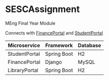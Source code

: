 # SESCAssignment
MEng Final Year Module

Connects with [FinancePortal](https://github.com/sw1ssyy/FinancePortal) and [StudentPortal](https://github.com/sw1ssyy/StudentPortal)

| Microservice| Framework|  Database
| ----------- | ----------- |------|
| StudentPortal| Spring Boot |H2
| FinancePortal| Django  |MySQL
| LibraryPortal| Spring Boot|H2
